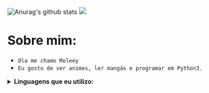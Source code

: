 ![Anurag's github stats](https://github-readme-stats.vercel.app/api?username=Moleey&show_icons=true&theme=dark)
![](https://komarev.com/ghpvc/?username=Moleey&color=000000&style=plastic&=viewers)

#  Sobre mim:
- `Ola me chamo Moleey`
- `Eu gosto de ver animes, ler mangás e programar em Python3.`

<details>
  <summary><b>Linguagens que eu utilizo: </b></summary>
<p align="center">
</p>

![python](https://img.shields.io/badge/-python-grey?style=for-the-badge&logo=python&logoColor=white&labelColor=000000)
![git](https://img.shields.io/badge/-git-grey?style=for-the-badge&logo=git&logoColor=white&labelColor=000000)
<br>
![github](https://img.shields.io/badge/-github-grey?style=for-the-badge&logo=github&logoColor=white&labelColor=000000)

<img height="180em" src="https://github-readme-stats.vercel.app/api/top-langs/?username=Moleey&layout=compact&langs_count=7&theme=dark"/>
